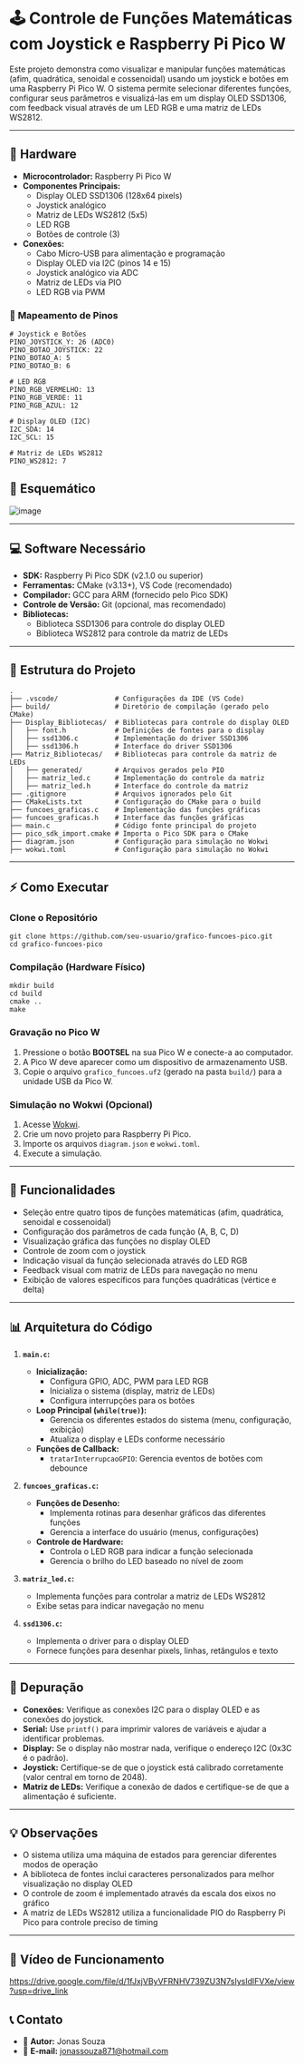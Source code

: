 
# 🕹️ Controle de Funções Matemáticas com Joystick e Raspberry Pi Pico W

Este projeto demonstra como visualizar e manipular funções matemáticas (afim, quadrática, senoidal e cossenoidal) usando um joystick e botões em uma Raspberry Pi Pico W. O sistema permite selecionar diferentes funções, configurar seus parâmetros e visualizá-las em um display OLED SSD1306, com feedback visual através de um LED RGB e uma matriz de LEDs WS2812.

---

## 🔧 **Hardware**

*   **Microcontrolador:** Raspberry Pi Pico W
*   **Componentes Principais:**
    *   Display OLED SSD1306 (128x64 pixels)
    *   Joystick analógico
    *   Matriz de LEDs WS2812 (5x5)
    *   LED RGB
    *   Botões de controle (3)
*   **Conexões:**
    *   Cabo Micro-USB para alimentação e programação
    *   Display OLED via I2C (pinos 14 e 15)
    *   Joystick analógico via ADC
    *   Matriz de LEDs via PIO
    *   LED RGB via PWM

### 📍 **Mapeamento de Pinos**

```
# Joystick e Botões
PINO_JOYSTICK_Y: 26 (ADC0)
PINO_BOTAO_JOYSTICK: 22
PINO_BOTAO_A: 5
PINO_BOTAO_B: 6

# LED RGB
PINO_RGB_VERMELHO: 13
PINO_RGB_VERDE: 11
PINO_RGB_AZUL: 12

# Display OLED (I2C)
I2C_SDA: 14
I2C_SCL: 15

# Matriz de LEDs WS2812
PINO_WS2812: 7
```

## 🔌 **Esquemático**

![image](https://github.com/user-attachments/assets/3dd291dc-45b7-48c6-b88d-c47e6fb5d3a7)


---

## 💻 **Software Necessário**

*   **SDK:** Raspberry Pi Pico SDK (v2.1.0 ou superior)
*   **Ferramentas:** CMake (v3.13+), VS Code (recomendado)
*   **Compilador:** GCC para ARM (fornecido pelo Pico SDK)
*   **Controle de Versão:** Git (opcional, mas recomendado)
*   **Bibliotecas:** 
    * Biblioteca SSD1306 para controle do display OLED
    * Biblioteca WS2812 para controle da matriz de LEDs

---

## 📁 **Estrutura do Projeto**

```
.
├── .vscode/              # Configurações da IDE (VS Code)
├── build/                # Diretório de compilação (gerado pelo CMake)
├── Display_Bibliotecas/  # Bibliotecas para controle do display OLED
│   ├── font.h            # Definições de fontes para o display
│   ├── ssd1306.c         # Implementação do driver SSD1306
│   ├── ssd1306.h         # Interface do driver SSD1306
├── Matriz_Bibliotecas/   # Bibliotecas para controle da matriz de LEDs
│   ├── generated/        # Arquivos gerados pelo PIO
│   ├── matriz_led.c      # Implementação do controle da matriz
│   ├── matriz_led.h      # Interface do controle da matriz
├── .gitignore            # Arquivos ignorados pelo Git
├── CMakeLists.txt        # Configuração do CMake para o build
├── funcoes_graficas.c    # Implementação das funções gráficas
├── funcoes_graficas.h    # Interface das funções gráficas
├── main.c                # Código fonte principal do projeto
├── pico_sdk_import.cmake # Importa o Pico SDK para o CMake
├── diagram.json          # Configuração para simulação no Wokwi
├── wokwi.toml            # Configuração para simulação no Wokwi
```

---

## ⚡ **Como Executar**

### **Clone o Repositório**

```
git clone https://github.com/seu-usuario/grafico-funcoes-pico.git
cd grafico-funcoes-pico
```

### **Compilação (Hardware Físico)**

```
mkdir build
cd build
cmake ..
make
```

### **Gravação no Pico W**

1.  Pressione o botão **BOOTSEL** na sua Pico W e conecte-a ao computador.
2.  A Pico W deve aparecer como um dispositivo de armazenamento USB.
3.  Copie o arquivo `grafico_funcoes.uf2` (gerado na pasta `build/`) para a unidade USB da Pico W.

### **Simulação no Wokwi (Opcional)**

1.  Acesse [Wokwi](https://wokwi.com/).
2.  Crie um novo projeto para Raspberry Pi Pico.
3.  Importe os arquivos `diagram.json` e `wokwi.toml`.
4.  Execute a simulação.

---

## 🚀 **Funcionalidades**

*   Seleção entre quatro tipos de funções matemáticas (afim, quadrática, senoidal e cossenoidal)
*   Configuração dos parâmetros de cada função (A, B, C, D)
*   Visualização gráfica das funções no display OLED
*   Controle de zoom com o joystick
*   Indicação visual da função selecionada através do LED RGB
*   Feedback visual com matriz de LEDs para navegação no menu
*   Exibição de valores específicos para funções quadráticas (vértice e delta)

---

## 📊 **Arquitetura do Código**

1.  **`main.c`:**
    *   **Inicialização:**
        *   Configura GPIO, ADC, PWM para LED RGB
        *   Inicializa o sistema (display, matriz de LEDs)
        *   Configura interrupções para os botões
    *   **Loop Principal (`while(true)`):**
        *   Gerencia os diferentes estados do sistema (menu, configuração, exibição)
        *   Atualiza o display e LEDs conforme necessário
    *   **Funções de Callback:**
        *   `tratarInterrupcaoGPIO`: Gerencia eventos de botões com debounce

2.  **`funcoes_graficas.c`:**
    *   **Funções de Desenho:**
        *   Implementa rotinas para desenhar gráficos das diferentes funções
        *   Gerencia a interface do usuário (menus, configurações)
    *   **Controle de Hardware:**
        *   Controla o LED RGB para indicar a função selecionada
        *   Gerencia o brilho do LED baseado no nível de zoom

3.  **`matriz_led.c`:**
    *   Implementa funções para controlar a matriz de LEDs WS2812
    *   Exibe setas para indicar navegação no menu

4.  **`ssd1306.c`:**
    *   Implementa o driver para o display OLED
    *   Fornece funções para desenhar pixels, linhas, retângulos e texto

---

## 🐛 **Depuração**

*   **Conexões:** Verifique as conexões I2C para o display OLED e as conexões do joystick.
*   **Serial:** Use `printf()` para imprimir valores de variáveis e ajudar a identificar problemas.
*   **Display:** Se o display não mostrar nada, verifique o endereço I2C (0x3C é o padrão).
*   **Joystick:** Certifique-se de que o joystick está calibrado corretamente (valor central em torno de 2048).
*   **Matriz de LEDs:** Verifique a conexão de dados e certifique-se de que a alimentação é suficiente.

---

## 💡 Observações

*   O sistema utiliza uma máquina de estados para gerenciar diferentes modos de operação
*   A biblioteca de fontes inclui caracteres personalizados para melhor visualização no display OLED
*   O controle de zoom é implementado através da escala dos eixos no gráfico
*   A matriz de LEDs WS2812 utiliza a funcionalidade PIO do Raspberry Pi Pico para controle preciso de timing

---

## 🔗 **Vídeo de Funcionamento**

https://drive.google.com/file/d/1fJxjVByVFRNHV739ZU3N7sIysIdlFVXe/view?usp=drive_link

## 📞 **Contato**

*   👤 **Autor:** Jonas Souza
*   📧 **E-mail:** jonassouza871@hotmail.com


